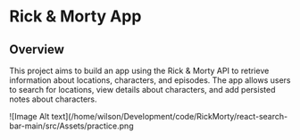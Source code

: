 # Rick & Morty App

## Overview
This project aims to build an app using the Rick & Morty API to retrieve information about locations, characters, and episodes. The app allows users to search for locations, view details about characters, and add persisted notes about characters.

![Image Alt text](/home/wilson/Development/code/RickMorty/react-search-bar-main/src/Assets/practice.png




